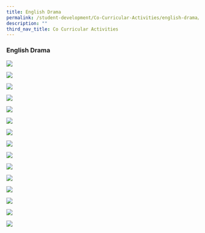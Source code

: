 ```yaml
---
title: English Drama
permalink: /student-development/Co-Curricular-Activities/english-drama/
description: ""
third_nav_title: Co Curricular Activities
---
```

### English Drama

![](/images/Drama001.jpg)

![](/images/Drama002.jpg)

![](/images/Drama003.jpg)

![](/images/Drama004.jpg)

![](/images/Drama005.jpg)

![](/images/Drama006.jpg)

![](/images/Drama007.jpg)

![](/images/Drama008.jpg)

![](/images/Drama009.jpg)

![](/images/Drama010.jpg)

![](/images/Drama011.jpg)

![](/images/Drama012.jpg)

![](/images/Drama013.jpg)

![](/images/Drama014.jpg)

![](/images/Drama015.jpg)